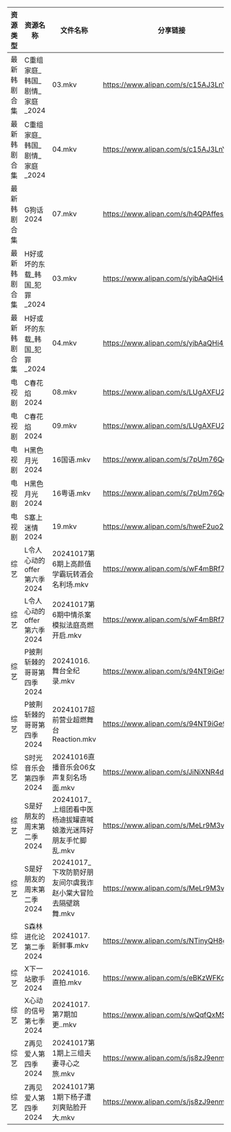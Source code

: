 | 资源类型   | 资源名称                | 文件名称                                  | 分享链接                                 | 更新时间                |
| ------ | ------------------- | ------------------------------------- | ------------------------------------ | ------------------- |
| 最新韩剧合集 | C重组家庭_韩国_剧情_家庭_2024 | 03.mkv                                | https://www.alipan.com/s/c15AJ3LnYiE | 2024-10-17 00:05:20 |
| 最新韩剧合集 | C重组家庭_韩国_剧情_家庭_2024 | 04.mkv                                | https://www.alipan.com/s/c15AJ3LnYiE | 2024-10-17 00:05:19 |
| 最新韩剧合集 | G狗话2024             | 07.mkv                                | https://www.alipan.com/s/h4QPAffesJn | 2024-10-17 12:05:27 |
| 最新韩剧合集 | H好或坏的东载_韩国_犯罪_2024  | 03.mkv                                | https://www.alipan.com/s/yibAaQHi4z2 | 2024-10-17 12:05:29 |
| 最新韩剧合集 | H好或坏的东载_韩国_犯罪_2024  | 04.mkv                                | https://www.alipan.com/s/yibAaQHi4z2 | 2024-10-17 12:05:29 |
| 电视剧    | C春花焰2024            | 08.mkv                                | https://www.alipan.com/s/LUgAXFU2qtc | 2024-10-17 14:05:13 |
| 电视剧    | C春花焰2024            | 09.mkv                                | https://www.alipan.com/s/LUgAXFU2qtc | 2024-10-17 14:05:13 |
| 电视剧    | H黑色月光2024           | 16国语.mkv                              | https://www.alipan.com/s/7pUm76Qoqso | 2024-10-17 14:05:34 |
| 电视剧    | H黑色月光2024           | 16粤语.mkv                              | https://www.alipan.com/s/7pUm76Qoqso | 2024-10-17 14:05:34 |
| 电视剧    | S塞上迷情2024           | 19.mkv                                | https://www.alipan.com/s/hweF2uo2WDH | 2024-10-17 14:06:04 |
| 综艺     | L令人心动的offer第六季2024  | 20241017第6期上高颜值学霸玩转酒会名利场.mkv          | https://www.alipan.com/s/wF4mBRf7vAS | 2024-10-17 16:06:38 |
| 综艺     | L令人心动的offer第六季2024  | 20241017第6期中情杀案模拟法庭高燃开启.mkv           | https://www.alipan.com/s/wF4mBRf7vAS | 2024-10-17 16:06:38 |
| 综艺     | P披荆斩棘的哥哥第四季2024     | 20241016.舞台全纪录.mkv                    | https://www.alipan.com/s/94NT9iGe94e | 2024-10-17 16:07:11 |
| 综艺     | P披荆斩棘的哥哥第四季2024     | 20241017超前营业超燃舞台Reaction.mkv          | https://www.alipan.com/s/94NT9iGe94e | 2024-10-17 16:07:11 |
| 综艺     | S时光音乐会第四季2024       | 20241016直播音乐会06女声复刻名场面.mkv            | https://www.alipan.com/s/JiNiXNR4dny | 2024-10-17 08:07:25 |
| 综艺     | S是好朋友的周末第二季2024     | 20241017_上组团看中医杨迪拔罐直喊娘激光迷阵好朋友手忙脚乱.mkv | https://www.alipan.com/s/MeLr9M3vuvt | 2024-10-17 16:07:21 |
| 综艺     | S是好朋友的周末第二季2024     | 20241017_下攻防箭好朋友间尔虞我诈赵小棠大冒险去隔壁跳舞.mkv  | https://www.alipan.com/s/MeLr9M3vuvt | 2024-10-17 16:07:21 |
| 综艺     | S森林进化论第二季2024       | 20241017.新鲜事.mkv                      | https://www.alipan.com/s/NTinyQH8gfp | 2024-10-17 16:07:24 |
| 综艺     | X下一站歌手2024          | 20241016.直拍.mkv                       | https://www.alipan.com/s/eBKzWFKqm82 | 2024-10-17 16:07:43 |
| 综艺     | X心动的信号第七季2024       | 20241017.第7期加更..mkv                   | https://www.alipan.com/s/wQqfQxMS8Sx | 2024-10-17 16:07:51 |
| 综艺     | Z再见爱人第四季2024        | 20241017第1期上三组夫妻寻心之旅.mkv              | https://www.alipan.com/s/js8zJ9enmDc | 2024-10-17 16:08:02 |
| 综艺     | Z再见爱人第四季2024        | 20241017第1期下杨子遭刘爽贴脸开大.mkv             | https://www.alipan.com/s/js8zJ9enmDc | 2024-10-17 16:08:01 |

